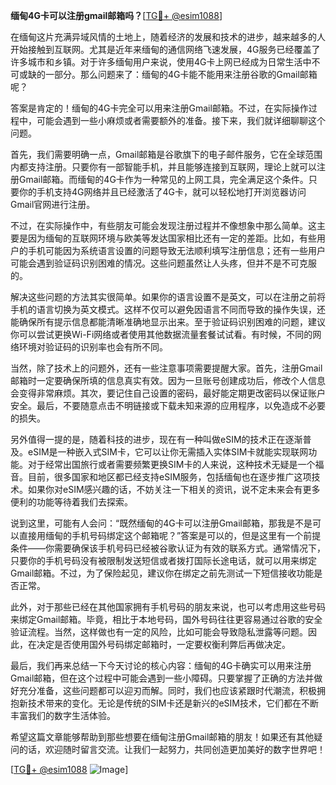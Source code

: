 **缅甸4G卡可以注册gmail邮箱吗？**[[TG💪+ @esim1088](https://t.me/s/esim1088)]

在缅甸这片充满异域风情的土地上，随着经济的发展和技术的进步，越来越多的人开始接触到互联网。尤其是近年来缅甸的通信网络飞速发展，4G服务已经覆盖了许多城市和乡镇。对于许多缅甸用户来说，使用4G卡上网已经成为日常生活中不可或缺的一部分。那么问题来了：缅甸的4G卡能不能用来注册谷歌的Gmail邮箱呢？

答案是肯定的！缅甸的4G卡完全可以用来注册Gmail邮箱。不过，在实际操作过程中，可能会遇到一些小麻烦或者需要额外的准备。接下来，我们就详细聊聊这个问题。

首先，我们需要明确一点，Gmail邮箱是谷歌旗下的电子邮件服务，它在全球范围内都支持注册。只要你有一部智能手机，并且能够连接到互联网，理论上就可以注册Gmail邮箱。而缅甸的4G卡作为一种常见的上网工具，完全满足这个条件。只要你的手机支持4G网络并且已经激活了4G卡，就可以轻松地打开浏览器访问Gmail官网进行注册。

不过，在实际操作中，有些朋友可能会发现注册过程并不像想象中那么简单。这主要是因为缅甸的互联网环境与欧美等发达国家相比还有一定的差距。比如，有些用户的手机可能因为系统语言设置的问题导致无法顺利填写注册信息；还有一些用户可能会遇到验证码识别困难的情况。这些问题虽然让人头疼，但并不是不可克服的。

解决这些问题的方法其实很简单。如果你的语言设置不是英文，可以在注册之前将手机的语言切换为英文模式。这样不仅可以避免因语言不同而导致的操作失误，还能确保所有提示信息都能清晰准确地显示出来。至于验证码识别困难的问题，建议你可以尝试更换Wi-Fi网络或者使用其他数据流量套餐试试看。有时候，不同的网络环境对验证码的识别率也会有所不同。

当然，除了技术上的问题外，还有一些注意事项需要提醒大家。首先，注册Gmail邮箱时一定要确保所填的信息真实有效。因为一旦账号创建成功后，修改个人信息会变得非常麻烦。其次，要记住自己设置的密码，最好能定期更改密码以保证账户安全。最后，不要随意点击不明链接或下载未知来源的应用程序，以免造成不必要的损失。

另外值得一提的是，随着科技的进步，现在有一种叫做eSIM的技术正在逐渐普及。eSIM是一种嵌入式SIM卡，它可以让你无需插入实体SIM卡就能实现联网功能。对于经常出国旅行或者需要频繁更换SIM卡的人来说，这种技术无疑是一个福音。目前，很多国家和地区都已经支持eSIM服务，包括缅甸也在逐步推广这项技术。如果你对eSIM感兴趣的话，不妨关注一下相关的资讯，说不定未来会有更多便利的功能等待着我们去探索。

说到这里，可能有人会问：“既然缅甸的4G卡可以注册Gmail邮箱，那我是不是可以直接用缅甸的手机号码绑定这个邮箱呢？”答案是可以的，但是这里有一个前提条件——你需要确保该手机号码已经被谷歌认证为有效的联系方式。通常情况下，只要你的手机号码没有被限制发送短信或者拨打国际长途电话，就可以用来绑定Gmail邮箱。不过，为了保险起见，建议你在绑定之前先测试一下短信接收功能是否正常。

此外，对于那些已经在其他国家拥有手机号码的朋友来说，也可以考虑用这些号码来绑定Gmail邮箱。毕竟，相比于本地号码，国外号码往往更容易通过谷歌的安全验证流程。当然，这样做也有一定的风险，比如可能会导致隐私泄露等问题。因此，在决定是否使用国外号码绑定邮箱时，一定要权衡利弊后再做决定。

最后，我们再来总结一下今天讨论的核心内容：缅甸的4G卡确实可以用来注册Gmail邮箱，但在这个过程中可能会遇到一些小障碍。只要掌握了正确的方法并做好充分准备，这些问题都可以迎刃而解。同时，我们也应该紧跟时代潮流，积极拥抱新技术带来的变化。无论是传统的SIM卡还是新兴的eSIM技术，它们都在不断丰富我们的数字生活体验。

希望这篇文章能够帮助到那些想要在缅甸注册Gmail邮箱的朋友！如果还有其他疑问的话，欢迎随时留言交流。让我们一起努力，共同创造更加美好的数字世界吧！

[[TG💪+ @esim1088](https://t.me/s/esim1088) ![Image](https://i.postimg.cc/4NQfJmqS/Snipaste-2025-05-13-00-14-12.png)]